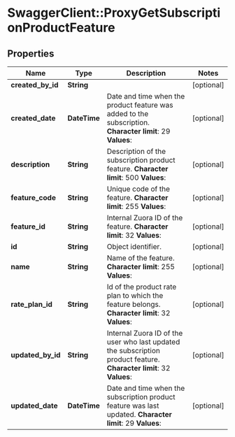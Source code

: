 # SwaggerClient::ProxyGetSubscriptionProductFeature

## Properties
Name | Type | Description | Notes
------------ | ------------- | ------------- | -------------
**created_by_id** | **String** |  | [optional] 
**created_date** | **DateTime** |  Date and time when the product feature was added to the subscription. **Character limit**: 29 **Values**:  | [optional] 
**description** | **String** |  Description of the subscription product feature. **Character limit**: 500 **Values**:  | [optional] 
**feature_code** | **String** |  Unique code of the feature. **Character limit**: 255 **Values**:  | [optional] 
**feature_id** | **String** |  Internal Zuora ID of the feature. **Character limit**: 32 **Values**:  | [optional] 
**id** | **String** | Object identifier. | [optional] 
**name** | **String** |  Name of the feature. **Character limit**: 255 **Values**:  | [optional] 
**rate_plan_id** | **String** |  Id of the product rate plan to which the feature belongs. **Character limit**: 32 **Values**:  | [optional] 
**updated_by_id** | **String** |  Internal Zuora ID of the user who last updated the subscription product feature. **Character limit**: 32 **Values**:  | [optional] 
**updated_date** | **DateTime** |  Date and time when the subscription product feature was last updated. **Character limit**: 29 **Values**:  | [optional] 


